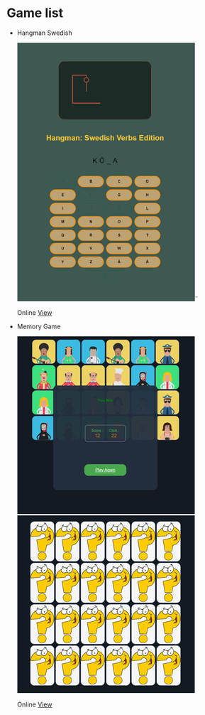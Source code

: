 # Game list
- Hangman Swedish
  
  <img src="HangMan_Swedish_Verb/screen.png" alt="HangMan Swedish Verb" width="400" />¨

   Online <a href="https://tricks.se/game/HangMan_Swedish_Verb/index.html" >View</a>

- Memory Game

  <img src="Memory_Game/screen01.png" alt="HangMan Swedish Verb" width="400" />  <img src="Memory_Game/screen02.png" alt="HangMan Swedish Verb" width="400" />

     Online <a href="https://tricks.se/game/MemoryGame/index.html" >View</a>
